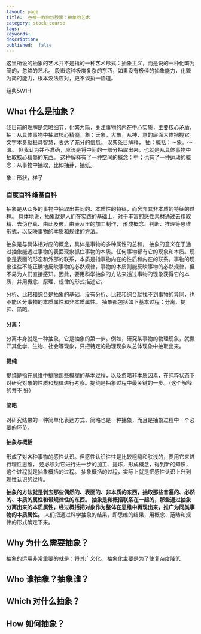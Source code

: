 ```yaml
---
layout: page
title:  谷神一教你炒股票：抽象的艺术
category: stock-course
tags:
keywords:
description:  
published:  false
---
```


这里所说的抽象的艺术并不是指的一种艺术形式：抽象主义，而是说的一种化繁为简的，忽略的艺术。
股市这种极度复杂的东西，如果没有极佳的抽象能力，化繁为简的能力，根本没法应对，更不谈执一悟道。

经典5W1H
## What 什么是抽象？
我目前的理解是忽略细节，化繁为简，关注事物的内在中心实质，主要核心矛盾，抽：从具体事物中抽取核心精髓，象：天象，大象，从神，意的层面大体把握它。
文字本身就极具智慧，表达了充分的信息。
汉典条目解释，
抽：概括：～象。～演。
但我认为并不准确，应该是将中间的一部分抽取出来，也就是从具体事物中抽取核心精髓的东西。
这种解释有了一种空间的概念：中；也有了一种运动的概念：从事物中抽取，比如抽芽，抽纸。

象：形状，样子
### 百度百科 维基百科
抽象是从众多的事物中抽取出共同的、本质性的特征，而舍弃其非本质的特征的过程。
具体地说，抽象就是人们在实践的基础上，对于丰富的感性素材通过去粗取精、去伪存真、由此及彼、由表及里的加工制作，
形成概念、判断、推理等思维形式，以反映事物的本质和规律的方法。

抽象是与具体相对应的概念，具体是事物的多种属性的总和，
抽象的意义在于通过抽象能透过事物的表面现象抓住事物的本质。任何事物都有它的现象和本质。现象是表面的形态和外部的联系，本质是指事物内在的性质和内在的联系。事物的现象往往不能正确地反映事物的必然规律，事物的本质则能反映事物的必然规律，但不易为人们直接感知。因此，要用科学抽象的方法来透过事物的现象获得它的本质，并用概念、原理、规律的形式描述它。

分析、比较和综合是抽象的基础，没有分析、比较和综合就找不到事物的异同，也不能区分事物的本质属性和非本质属性。
抽象都包括如下基本过程：分离、提纯、简略。
#### 分离：
分离本身就是一种抽象，它是抽象的第一步。例如，研究某事物的物理现象，就撇开其化学、生物、社会等现象，只把特定的物理现象从总体现象中抽取出来。
#### 提纯
提纯是指在思维中排除那些模糊的基本过程，以及忽略非本质因素，在纯粹状态下对研究对象的性质和规律进行考察。提纯是抽象过程中最关键的一步。（这个解释的并不 好）
#### 简略
对研究结果的一种简单化表达方式，简略也是一种抽象，而且是抽象过程中一个必要的环节。
#### 抽象与概括
形成了对各种事物的感性认识。但感性认识往往是比较粗糙和肤浅的，要用它来进行理性思维，
还必须对它进行进一步的加工、提炼，形成概念，得到新的知识，这个过程就是抽象概括的过程。
抽象概括的过程，实际上就是把感性认识上升到理性认识的过程。

**抽象的方法就是剥去那些偶然的、表面的、非本质的东西，抽取那些普遍的、必然的、本质的属性和带规律性的东西。**
**抽象是和概括联系在一起的，那些通过抽象分离出来的本质属性，经过概括把对象作为整体在思维中再现出来，推广为同类事物的本质属性。**
人们把通过科学抽象的结果，即思维的结果，用概念、范畴和规律的形式确定下来。


## Why 为什么需要抽象？
抽象的运用非常重要的就是：将其广义化。
抽象化主要是为了使复杂度降低
## Who 谁抽象？抽象谁？
## Which 对什么抽象？
## How 如何抽象？

